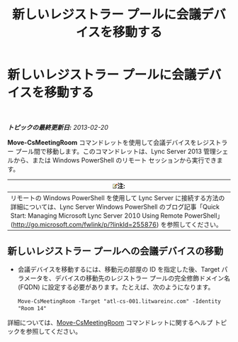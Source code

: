 ﻿---
title: 新しいレジストラー プールに会議デバイスを移動する
TOCTitle: 新しいレジストラー プールに会議デバイスを移動する
ms:assetid: 26e02ca3-e881-4f90-8bf0-b13649108100
ms:mtpsurl: https://technet.microsoft.com/ja-jp/library/JJ994025(v=OCS.15)
ms:contentKeyID: 52056558
ms.date: 05/19/2016
mtps_version: v=OCS.15
ms.translationtype: HT
---

# 新しいレジストラー プールに会議デバイスを移動する

 

_**トピックの最終更新日:** 2013-02-20_

**Move-CsMeetingRoom** コマンドレットを使用して会議デバイスをレジストラー プール間で移動します。このコマンドレットは、Lync Server 2013 管理シェルから、または Windows PowerShell のリモート セッションから実行できます。

<table>
<thead>
<tr class="header">
<th><img src="images/Gg412781.note(OCS.15).gif" title="note" alt="note" />注:</th>
</tr>
</thead>
<tbody>
<tr class="odd">
<td>リモートの Windows PowerShell を使用して Lync Server に接続する方法の詳細については、Lync Server Windows PowerShell のブログ記事「Quick Start: Managing Microsoft Lync Server 2010 Using Remote PowerShell」 (<a href="http://go.microsoft.com/fwlink/p/?linkid=255876">http://go.microsoft.com/fwlink/p/?linkId=255876</a>) を参照してください。</td>
</tr>
</tbody>
</table>



## 新しいレジストラー プールへの会議デバイスの移動

  - 会議デバイスを移動するには、移動元の部屋の ID を指定した後、Target パラメータを、デバイスの移動先のレジストラー プールの完全修飾ドメイン名 (FQDN) に設定する必要があります。たとえば、次のようになります。
    
        Move-CsMeetingRoom -Target "atl-cs-001.litwareinc.com" -Identity "Room 14"

詳細については、[Move-CsMeetingRoom](https://docs.microsoft.com/en-us/powershell/module/skype/Move-CsMeetingRoom) コマンドレットに関するヘルプ トピックを参照してください。

